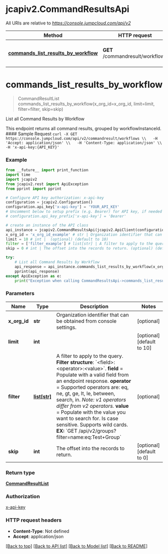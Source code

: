 # jcapiv2.CommandResultsApi

All URIs are relative to *https://console.jumpcloud.com/api/v2*

Method | HTTP request | Description
------------- | ------------- | -------------
[**commands_list_results_by_workflow**](CommandResultsApi.md#commands_list_results_by_workflow) | **GET** /commandresult/workflows | List all Command Results by Workflow

# **commands_list_results_by_workflow**
> CommandResultList commands_list_results_by_workflow(x_org_id=x_org_id, limit=limit, filter=filter, skip=skip)

List all Command Results by Workflow

This endpoint returns all command results, grouped by workflowInstanceId.  #### Sample Request ``` curl -X GET https://console.jumpcloud.com/api/v2/commandresult/workflows \\   -H 'Accept: application/json' \\   -H 'Content-Type: application/json' \\   -H 'x-api-key:{API_KEY}'   ```

### Example
```python
from __future__ import print_function
import time
import jcapiv2
from jcapiv2.rest import ApiException
from pprint import pprint

# Configure API key authorization: x-api-key
configuration = jcapiv2.Configuration()
configuration.api_key['x-api-key'] = 'YOUR_API_KEY'
# Uncomment below to setup prefix (e.g. Bearer) for API key, if needed
# configuration.api_key_prefix['x-api-key'] = 'Bearer'

# create an instance of the API class
api_instance = jcapiv2.CommandResultsApi(jcapiv2.ApiClient(configuration))
x_org_id = 'x_org_id_example' # str | Organization identifier that can be obtained from console settings. (optional)
limit = 10 # int |  (optional) (default to 10)
filter = ['filter_example'] # list[str] | A filter to apply to the query.  **Filter structure**: `<field>:<operator>:<value>`.  **field** = Populate with a valid field from an endpoint response.  **operator** =  Supported operators are: eq, ne, gt, ge, lt, le, between, search, in. _Note: v1 operators differ from v2 operators._  **value** = Populate with the value you want to search for. Is case sensitive. Supports wild cards.  **EX:** `GET /api/v2/groups?filter=name:eq:Test+Group` (optional)
skip = 0 # int | The offset into the records to return. (optional) (default to 0)

try:
    # List all Command Results by Workflow
    api_response = api_instance.commands_list_results_by_workflow(x_org_id=x_org_id, limit=limit, filter=filter, skip=skip)
    pprint(api_response)
except ApiException as e:
    print("Exception when calling CommandResultsApi->commands_list_results_by_workflow: %s\n" % e)
```

### Parameters

Name | Type | Description  | Notes
------------- | ------------- | ------------- | -------------
 **x_org_id** | **str**| Organization identifier that can be obtained from console settings. | [optional] 
 **limit** | **int**|  | [optional] [default to 10]
 **filter** | [**list[str]**](str.md)| A filter to apply to the query.  **Filter structure**: &#x60;&lt;field&gt;:&lt;operator&gt;:&lt;value&gt;&#x60;.  **field** &#x3D; Populate with a valid field from an endpoint response.  **operator** &#x3D;  Supported operators are: eq, ne, gt, ge, lt, le, between, search, in. _Note: v1 operators differ from v2 operators._  **value** &#x3D; Populate with the value you want to search for. Is case sensitive. Supports wild cards.  **EX:** &#x60;GET /api/v2/groups?filter&#x3D;name:eq:Test+Group&#x60; | [optional] 
 **skip** | **int**| The offset into the records to return. | [optional] [default to 0]

### Return type

[**CommandResultList**](CommandResultList.md)

### Authorization

[x-api-key](../README.md#x-api-key)

### HTTP request headers

 - **Content-Type**: Not defined
 - **Accept**: application/json

[[Back to top]](#) [[Back to API list]](../README.md#documentation-for-api-endpoints) [[Back to Model list]](../README.md#documentation-for-models) [[Back to README]](../README.md)

